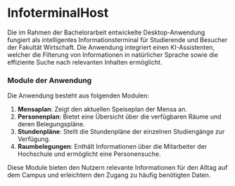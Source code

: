 # InfoterminalHost

Die im Rahmen der Bachelorarbeit entwickelte Desktop-Anwendung fungiert als intelligentes Informationsterminal für Studierende und Besucher der Fakultät Wirtschaft. Die Anwendung integriert einen KI-Assistenten, welcher die Filterung von Informationen in natürlicher Sprache sowie die effiziente Suche nach relevanten Inhalten ermöglicht.

### Module der Anwendung

Die Anwendung besteht aus folgenden Modulen:

1. **Mensaplan**: Zeigt den aktuellen Speiseplan der Mensa an.
2. **Personenplan**: Bietet eine Übersicht über die verfügbaren Räume und deren Belegungspläne.
3. **Stundenpläne**: Stellt die Stundenpläne der einzelnen Studiengänge zur Verfügung.
4. **Raumbelegungen**: Enthält Informationen über die Mitarbeiter der Hochschule und ermöglicht eine Personensuche.

Diese Module bieten den Nutzern relevante Informationen für den Alltag auf dem Campus und erleichtern den Zugang zu häufig benötigten Daten.
